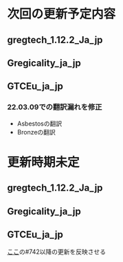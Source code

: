 # 次回の更新予定内容  
## gregtech_1.12.2_Ja_jp  
## Gregicality_ja_jp  
## GTCEu_ja_jp  
### 22.03.09での翻訳漏れを修正  
- Asbestosの翻訳
- Bronzeの翻訳  
  
  
# 更新時期未定  
## gregtech_1.12.2_Ja_jp  
## Gregicality_ja_jp  
## GTCEu_ja_jp
<a href = "https://github.com/GregTechCEu/GregTech/commits/master/src/main/resources/assets/gregtech/lang/en_us.lang">ここ</a>の#742以降の更新を反映させる
